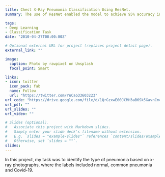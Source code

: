 ```yaml
---
title: Chest X-Ray Pneumonia Classification Using ResNet.
summary: The use of ResNet enabled the model to achieve 95% accuracy in classifying the type of pneumonia based on chest x-ray.

tags:
- Deep Learning
- Classification Task
date: "2010-04-27T00:00:00Z"

# Optional external URL for project (replaces project detail page).
external_link: ""

image:
  caption: Photo by rawpixel on Unsplash
  focal_point: Smart

links:
- icon: twitter
  icon_pack: fab
  name: Follow
  url: "https://twitter.com/YuCao33603223"
url_code: "https://drive.google.com/file/d/1QrGzxwE00JCMH3aB6Sk5GavnCmc7mJU3/view?usp=sharing"
url_pdf: ""
url_slides: ""
url_video: ""

# Slides (optional).
#   Associate this project with Markdown slides.
#   Simply enter your slide deck's filename without extension.
#   E.g. `slides = "example-slides"` references `content/slides/example-slides.md`.
#   Otherwise, set `slides = ""`.
slides: 
---
```

In this project, my task was to identify the type of pneumonia based on x-ray photographs, where the labels included normal, common pneumonia and Covid-19.
